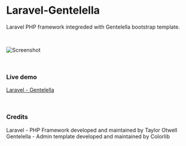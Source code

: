 # Laravel-Gentelella

Laravel PHP framework integreded with Gentelella bootstrap template.

<br>

![Screenshot](https://github.com/ronnie03/laravel-gentelella/blob/master/assets/img/screenshot.png)

<br>

### Live demo

[Laravel - Gentelella](http://laravel-gentelella.pe.hu/)


<br>

### Credits
Laravel - PHP Framework developed and maintained by Taylor Otwell
<br>
Gentelella - Admin template developed and maintained by Colorlib

